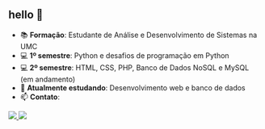 
## hello 👋

- 📚 **Formação**: Estudante de Análise e Desenvolvimento de Sistemas na UMC  
- 💻 **1º semestre**: Python e desafios de programação em Python  
- 💻 **2º semestre**: HTML, CSS, PHP, Banco de Dados NoSQL e MySQL (em andamento)  
- 🌱 **Atualmente estudando**: Desenvolvimento web e banco de dados  
- 📫 **Contato**:  

<a href="mailto:anajuliapinheiro517@gmail.com">
  <img src="https://img.shields.io/badge/-Gmail-%23333?style=for-the-badge&logo=gmail&logoColor=white" target="_blank">
</a>
<a href="https://www.linkedin.com/in/ana-julia-pinheiro-da-silva-2a5047300" target="_blank">
  <img src="https://img.shields.io/badge/-LinkedIn-%230077B5?style=for-the-badge&logo=linkedin&logoColor=white" target="_blank">
</a>
